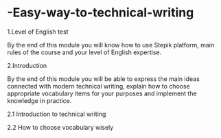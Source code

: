 # -Easy-way-to-technical-writing

1.Level of English test

By the end of this module you will know how to use Stepik platform, main rules of the course and your level of English expertise.

2.Introduction

By the end of this module you will be able to express the main ideas connected with modern technical writing, explain how to choose appropriate vocabulary items for your purposes and implement the knowledge in practice.

 2.1 Introduction to technical writing
 
 2.2 How to choose vocabulary wisely

